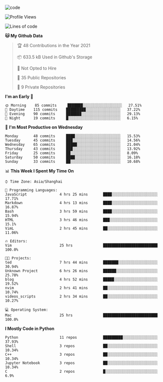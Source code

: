 
<!--
**liuyaanng/liuyaanng** is a ✨ _special_ ✨ repository because its `README.md` (this file) appears on your GitHub profile.

Here are some ideas to get you started:

- 🔭 I’m currently working on ...
- 🌱 I’m currently learning ...
- 👯 I’m looking to collaborate on ...
- 🤔 I’m looking for help with ...
- 💬 Ask me about ...
- 📫 How to reach me: ...
- 😄 Pronouns: ...
- ⚡ Fun fact: ...
-->


![code](https://cdn.jsdelivr.net/gh/liuyaanng/liuyaanng@1.0/code.gif) 

<!--START_SECTION:waka-->
![Profile Views](http://img.shields.io/badge/Profile%20Views-6-blue)

![Lines of code](https://img.shields.io/badge/From%20Hello%20World%20I%27ve%20Written-5.3%20million%20lines%20of%20code-blue)

**🐱 My Github Data** 

> 🏆 48 Contributions in the Year 2021
 > 
> 📦 633.5 kB Used in Github's Storage 
 > 
> 🚫 Not Opted to Hire
 > 
> 📜 35 Public Repositories 
 > 
> 🔑 9 Private Repositories  
 > 
**I'm an Early 🐤** 

```text
🌞 Morning    85 commits     ███████░░░░░░░░░░░░░░░░░░   27.51% 
🌆 Daytime    115 commits    █████████░░░░░░░░░░░░░░░░   37.22% 
🌃 Evening    90 commits     ███████░░░░░░░░░░░░░░░░░░   29.13% 
🌙 Night      19 commits     █░░░░░░░░░░░░░░░░░░░░░░░░   6.15%

```
📅 **I'm Most Productive on Wednesday** 

```text
Monday       48 commits     ████░░░░░░░░░░░░░░░░░░░░░   15.53% 
Tuesday      45 commits     ███░░░░░░░░░░░░░░░░░░░░░░   14.56% 
Wednesday    65 commits     █████░░░░░░░░░░░░░░░░░░░░   21.04% 
Thursday     43 commits     ███░░░░░░░░░░░░░░░░░░░░░░   13.92% 
Friday       25 commits     ██░░░░░░░░░░░░░░░░░░░░░░░   8.09% 
Saturday     50 commits     ████░░░░░░░░░░░░░░░░░░░░░   16.18% 
Sunday       33 commits     ██░░░░░░░░░░░░░░░░░░░░░░░   10.68%

```


📊 **This Week I Spent My Time On** 

```text
⌚︎ Time Zone: Asia/Shanghai

💬 Programming Languages: 
JavaScript               4 hrs 25 mins       ████░░░░░░░░░░░░░░░░░░░░░   17.71% 
Markdown                 4 hrs 13 mins       ████░░░░░░░░░░░░░░░░░░░░░   16.87% 
Bash                     3 hrs 59 mins       ████░░░░░░░░░░░░░░░░░░░░░   15.94% 
HTML                     3 hrs 46 mins       ███░░░░░░░░░░░░░░░░░░░░░░   15.1% 
VimL                     2 hrs 45 mins       ██░░░░░░░░░░░░░░░░░░░░░░░   11.06%

🔥 Editors: 
Vim                      25 hrs              █████████████████████████   100.0%

🐱‍💻 Projects: 
ted                      7 hrs 44 mins       ███████░░░░░░░░░░░░░░░░░░   30.94% 
Unknown Project          6 hrs 26 mins       ██████░░░░░░░░░░░░░░░░░░░   25.78% 
blog                     4 hrs 52 mins       █████░░░░░░░░░░░░░░░░░░░░   19.52% 
nvim                     2 hrs 41 mins       ██░░░░░░░░░░░░░░░░░░░░░░░   10.74% 
videos_scripts           2 hrs 34 mins       ██░░░░░░░░░░░░░░░░░░░░░░░   10.27%

💻 Operating System: 
Mac                      25 hrs              █████████████████████████   100.0%

```

**I Mostly Code in Python** 

```text
Python                   11 repos            █████████░░░░░░░░░░░░░░░░   37.93% 
Shell                    3 repos             ██░░░░░░░░░░░░░░░░░░░░░░░   10.34% 
C++                      3 repos             ██░░░░░░░░░░░░░░░░░░░░░░░   10.34% 
Jupyter Notebook         3 repos             ██░░░░░░░░░░░░░░░░░░░░░░░   10.34% 
C                        2 repos             █░░░░░░░░░░░░░░░░░░░░░░░░   6.9%

```



<!--END_SECTION:waka-->
